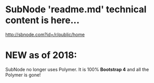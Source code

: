 # SubNode 'readme.md' technical content is here...

http://sbnode.com?id=/r/public/home

# NEW as of 2018: 

SubNode no longer uses Polymer. It is 100% **Bootstrap 4** and all the Polymer is gone!